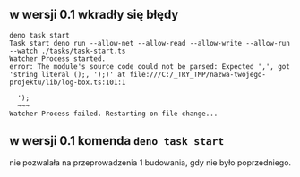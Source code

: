 ## w wersji 0.1 wkradły się błędy

```shell
deno task start
Task start deno run --allow-net --allow-read --allow-write --allow-run --watch ./tasks/task-start.ts
Watcher Process started.
error: The module's source code could not be parsed: Expected ',', got 'string literal ();, ');)' at file:///C:/_TRY_TMP/nazwa-twojego-projektu/lib/log-box.ts:101:1

  ');
  ~~~
Watcher Process failed. Restarting on file change...
```
## w wersji 0.1 komenda `deno task start` 
nie pozwalała na przeprowadzenia 1 budowania, gdy nie było poprzedniego.
